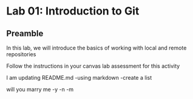# Lab 01: Introduction to Git

## Preamble

In this lab, we will introduce the basics of working with local and remote repositories

Follow the instructions in your canvas lab assessment for this activity

I am updating README.md
-using markdown
-create a list

will you marry me
-y
-n
-m
